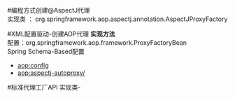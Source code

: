 #编程方式创建@AspectJ代理   
实现类 ： org.springframework.aop.aspectj.annotation.AspectJProxyFactory

#XML配置驱动-创建AOP代理
**实现方法**   
配置：org.springframework.aop.framework.ProxyFactoryBean   
Spring Schema-Based配置   
+ <aop:config>
+ <aop:aspectj-autoproxy/>

#标准代理工厂API
实现类-